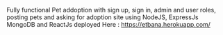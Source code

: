 Fully functional Pet addoption with sign up, sign in, admin and user roles, posting pets and asking for adoption site using NodeJS, ExpressJs MongoDB and ReactJs deployed Here : https://etbana.herokuapp.com/